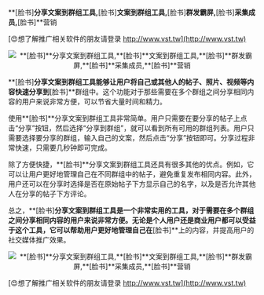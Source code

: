 **[脸书]**分享文案到群组工具,**[脸书]**文案到群组工具,**[脸书]**群发霸屏,**[脸书]**采集成员,**[脸书]**营销

[😍想了解推广相关软件的朋友请登录 http://www.vst.tw](http://www.vst.tw)

 <center><img src="https://vst.tw/MP4/tuiguang/png/0.png" alt="**[脸书]**分享文案到群组工具,**[脸书]**文案到群组工具,**[脸书]**群发霸屏,**[脸书]**采集成员,**[脸书]**营销"></center>

**[脸书]**分享文案到群组工具能够让用户将自己或其他人的帖子、照片、视频等内容快速分享到**[脸书]**群组中。这个功能对于那些需要在多个群组之间分享相同内容的用户来说非常方便，可以节省大量时间和精力。

使用**[脸书]**分享文案到群组工具非常简单。用户只需要在要分享的帖子上点击“分享”按钮，然后选择“分享到群组”，就可以看到所有可用的群组列表。用户只需要选择要分享的群组，输入自己的文案，然后点击“分享”按钮即可。分享过程非常快速，只需要几秒钟即可完成。

除了方便快捷，**[脸书]**分享文案到群组工具还具有很多其他的优点。例如，它可以让用户更好地管理自己在不同群组中的帖子，避免重复发布相同内容。此外，用户还可以在分享时选择是否在原始帖子下方显示自己的名字，以及是否允许其他人在分享的帖子下方评论。

总之，**[脸书]**分享文案到群组工具是一个非常实用的工具，对于需要在多个群组之间分享相同内容的用户来说非常方便。无论是个人用户还是商业用户都可以受益于这个工具，它可以帮助用户更好地管理自己在**[脸书]**上的内容，并提高用户的社交媒体推广效果。

 <center><img src="https://vst.tw/MP4/tuiguang/png/1.png" alt="**[脸书]**分享文案到群组工具,**[脸书]**文案到群组工具,**[脸书]**群发霸屏,**[脸书]**采集成员,**[脸书]**营销"></center>

[😍想了解推广相关软件的朋友请登录 http://www.vst.tw](http://www.vst.tw)




